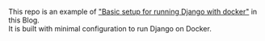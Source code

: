 This repo is an example of <a href="https://rx-36.life/post/basic-setup-for-running-django-with-docker/" target="_blank"><span class="link">"Basic setup for running Django with docker"</span></a> in this Blog.  
It is built with minimal configuration to run Django on Docker.
